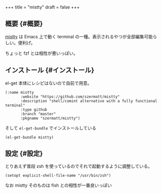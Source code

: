 +++
title = "mistty"
draft = false
+++

## 概要 {#概要}

[mistty](https://github.com/szermatt/mistty) は Emacs 上で動く terminal の一種。表示されるやつが全部編集可能らしい。便利げ。

ちょっと fzf とは相性が悪いっぽい。


## インストール {#インストール}

el-get 本体にレシピはないので自前で用意。

```emacs-lisp
(:name mistty
       :website "https://github.com/szermatt/mistty"
       :description "shell/comint alternative with a fully functional terminal"
       :type github
       :branch "master"
       :pkgname "szermatt/mistty")
```

そして `el-get-bundle` でインストールしている

```emacs-lisp
(el-get-bundle mistty)
```


## 設定 {#設定}

とりあえず普段 zsh を使っているのでそれで起動するように調整している。

```emacs-lisp
(setopt explicit-shell-file-name "/usr/bin/zsh")
```

なお mistty そのものは fish との相性が一番良いっぽい
